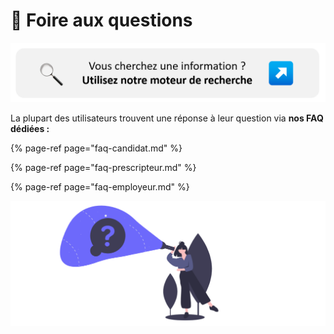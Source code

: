 # 🔎 Foire aux questions

![](../.gitbook/assets/picmoteur.png)

La plupart des utilisateurs trouvent une réponse à leur question via **nos FAQ dédiées :** 

{% page-ref page="faq-candidat.md" %}

{% page-ref page="faq-prescripteur.md" %}

{% page-ref page="faq-employeur.md" %}

![](../.gitbook/assets/capture-de-cran-2020-06-30-a-16.19.21.png)

